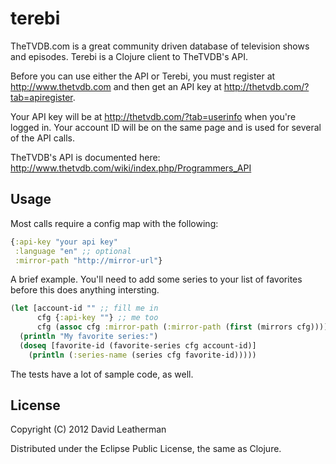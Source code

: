 # terebi

TheTVDB.com is a great community driven database of television shows and episodes.  Terebi is a Clojure client to TheTVDB's API.

Before you can use either the API or Terebi, you must register at http://www.thetvdb.com and then get an API key at http://thetvdb.com/?tab=apiregister.  

Your API key will be at http://thetvdb.com/?tab=userinfo when you're logged in.  Your account ID will be on the same page and is used for several of the API calls.

TheTVDB's API is documented here: http://www.thetvdb.com/wiki/index.php/Programmers_API

## Usage

Most calls require a config map with the following:

```clj
{:api-key "your api key"
 :language "en" ;; optional
 :mirror-path "http://mirror-url"}
```

A brief example.  You'll need to add some series to your list of favorites before this does anything intersting.

```clj
(let [account-id "" ;; fill me in
      cfg {:api-key ""} ;; me too
      cfg (assoc cfg :mirror-path (:mirror-path (first (mirrors cfg))))]
  (println "My favorite series:")
  (doseq [favorite-id (favorite-series cfg account-id)]
    (println (:series-name (series cfg favorite-id)))))
```

The tests have a lot of sample code, as well.

## License

Copyright (C) 2012 David Leatherman

Distributed under the Eclipse Public License, the same as Clojure.
